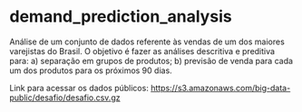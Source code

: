 # demand_prediction_analysis
Análise de um conjunto de dados referente às vendas de um dos maiores varejistas do Brasil. O objetivo é fazer as análises descritiva e preditiva para: 
a) separação em grupos de produtos; 
b) previsão de venda para cada um dos produtos para os próximos 90 dias.

Link para acessar os dados públicos: https://s3.amazonaws.com/big-data-public/desafio/desafio.csv.gz
